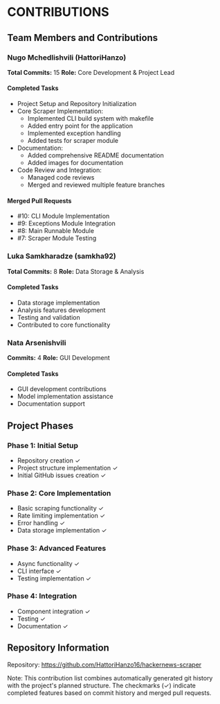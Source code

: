 # CONTRIBUTIONS

## Team Members and Contributions

### Nugo Mchedlishvili (HattoriHanzo)

**Total Commits:** 15
**Role:** Core Development & Project Lead

#### Completed Tasks

- Project Setup and Repository Initialization
- Core Scraper Implementation:
  - Implemented CLI build system with makefile
  - Added entry point for the application
  - Implemented exception handling
  - Added tests for scraper module
- Documentation:
  - Added comprehensive README documentation
  - Added images for documentation
- Code Review and Integration:
  - Managed code reviews
  - Merged and reviewed multiple feature branches

#### Merged Pull Requests

- #10: CLI Module Implementation
- #9: Exceptions Module Integration
- #8: Main Runnable Module
- #7: Scraper Module Testing

### Luka Samkharadze (samkha92)

**Total Commits:** 8
**Role:** Data Storage & Analysis

#### Completed Tasks

- Data storage implementation
- Analysis features development
- Testing and validation
- Contributed to core functionality

### Nata Arsenishvili

**Commits:** 4
**Role:** GUI Development

#### Completed Tasks

- GUI development contributions
- Model implementation assistance
- Documentation support

## Project Phases

### Phase 1: Initial Setup

- Repository creation ✓
- Project structure implementation ✓
- Initial GitHub issues creation ✓

### Phase 2: Core Implementation

- Basic scraping functionality ✓
- Rate limiting implementation ✓
- Error handling ✓
- Data storage implementation ✓

### Phase 3: Advanced Features

- Async functionality ✓
- CLI interface ✓
- Testing implementation ✓

### Phase 4: Integration

- Component integration ✓
- Testing ✓
- Documentation ✓

## Repository Information

Repository: <https://github.com/HattoriHanzo16/hackernews-scraper>

Note: This contribution list combines automatically generated git history with the project's planned structure. The checkmarks (✓) indicate completed features based on commit history and merged pull requests.
